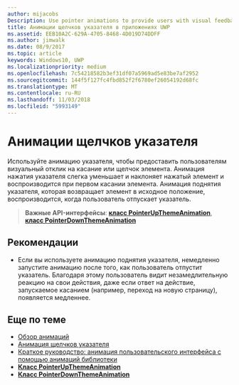 ```yaml
---
author: mijacobs
Description: Use pointer animations to provide users with visual feedback when the user taps on an item.
title: Анимации щелчков указателя в приложениях UWP
ms.assetid: EEB10A2C-629A-4705-8468-4D019D74DDFF
ms.author: jimwalk
ms.date: 08/9/2017
ms.topic: article
keywords: Windows10, UWP
ms.localizationpriority: medium
ms.openlocfilehash: 7c54218582b3ef31df07a5969ad5e83be7af2952
ms.sourcegitcommit: 144f5f127fc4fbd852f2f6780ef26054192d68fc
ms.translationtype: MT
ms.contentlocale: ru-RU
ms.lasthandoff: 11/03/2018
ms.locfileid: "5993149"
---
```

# <a name="pointer-click-animations"></a>Анимации щелчков указателя



Используйте анимацию указателя, чтобы предоставить пользователям визуальный отклик на касание или щелчок элемента. Анимация нажатия указателя слегка уменьшает и наклоняет нажатый элемент и воспроизводится при первом касании элемента. Анимация поднятия указателя, которая возвращает элемент в исходное положение, воспроизводится, когда пользователь отпускает указатель.


> **Важные API-интерфейсы**: [**класс PointerUpThemeAnimation**](https://msdn.microsoft.com/library/windows/apps/hh969168), [**класс PointerDownThemeAnimation**](https://msdn.microsoft.com/library/windows/apps/hh969164)


## <a name="dos-and-donts"></a>Рекомендации

-   Если вы используете анимацию поднятия указателя, немедленно запустите анимацию после того, как пользователь отпустит указатель. Благодаря этому пользователь видит незамедлительную реакцию на свои действия, даже если ответ на действие, запускаемое касанием (например, переход на новую страницу), появляется медленнее.

## <a name="related-articles"></a>Еще по теме

* [Обзор анимаций](https://msdn.microsoft.com/library/windows/apps/mt187350)
* [Анимация щелчков указателя](https://msdn.microsoft.com/library/windows/apps/xaml/jj649432)
* [Краткое руководство: анимация пользовательского интерфейса с помощью анимаций библиотеки](https://msdn.microsoft.com/library/windows/apps/xaml/hh452703)
* [**Класс PointerUpThemeAnimation**](https://msdn.microsoft.com/library/windows/apps/hh969168)
* [**Класс PointerDownThemeAnimation**](https://msdn.microsoft.com/library/windows/apps/hh969164)

 

 




